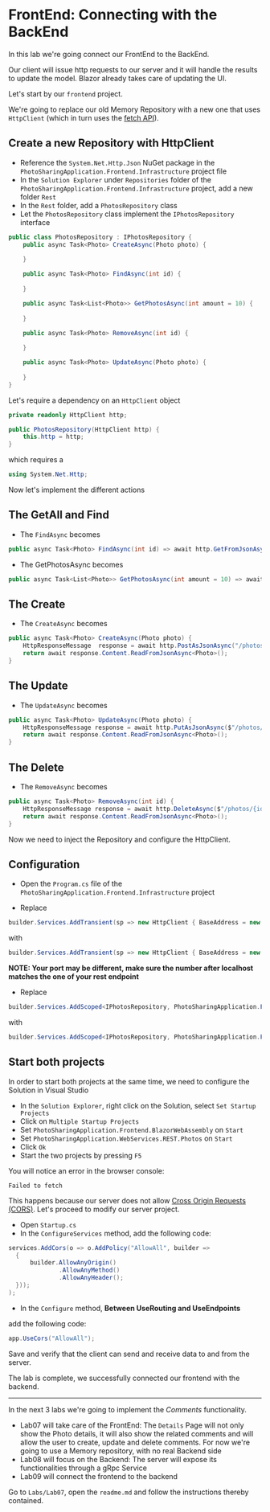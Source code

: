 # FrontEnd: Connecting with the BackEnd

In this lab we're going connect our FrontEnd to the BackEnd.

Our client will issue http requests to our server and it will handle the results to update the model. Blazor already takes care of updating the UI.

Let's start by our `frontend` project.

We're going to replace our old Memory Repository with a new one that uses `HttpClient` (which in turn uses the [fetch API](https://developers.google.com/web/updates/2015/03/introduction-to-fetch)).

## Create a new Repository with HttpClient

- Reference the `System.Net.Http.Json` NuGet package in the `PhotoSharingApplication.Frontend.Infrastructure` project file
- In the `Solution Explorer` under `Repositories` folder of the `PhotoSharingApplication.Frontend.Infrastructure` project, add a new folder `Rest`
- In the `Rest` folder, add a `PhotosRepository` class
- Let the `PhotosRepository` class implement the `IPhotosRepository` interface

```cs
public class PhotosRepository : IPhotosRepository {
    public async Task<Photo> CreateAsync(Photo photo) {
        
    }

    public async Task<Photo> FindAsync(int id) {
        
    }

    public async Task<List<Photo>> GetPhotosAsync(int amount = 10) {
        
    }

    public async Task<Photo> RemoveAsync(int id) {
        
    }

    public async Task<Photo> UpdateAsync(Photo photo) {
        
    }
}
```

Let's require a dependency on an `HttpClient` object

```cs
private readonly HttpClient http;

public PhotosRepository(HttpClient http) {
    this.http = http;
}
```

which requires a

```cs
using System.Net.Http;
```

Now let's implement the different actions

## The GetAll and Find

- The `FindAsync` becomes

```cs
public async Task<Photo> FindAsync(int id) => await http.GetFromJsonAsync<Photo>($"/photos/{id}");
```

- The GetPhotosAsync becomes

```cs
public async Task<List<Photo>> GetPhotosAsync(int amount = 10) => await http.GetFromJsonAsync<List<Photo>>($"/photos");
```

## The Create

- The `CreateAsync` becomes

```cs
public async Task<Photo> CreateAsync(Photo photo) {
    HttpResponseMessage  response = await http.PostAsJsonAsync("/photos", photo);
    return await response.Content.ReadFromJsonAsync<Photo>();
}
```

## The  Update

- The `UpdateAsync` becomes

```cs
public async Task<Photo> UpdateAsync(Photo photo) {
    HttpResponseMessage response = await http.PutAsJsonAsync($"/photos/{photo.Id}", photo);
    return await response.Content.ReadFromJsonAsync<Photo>();
}
```

## The Delete

- The `RemoveAsync` becomes

```cs
public async Task<Photo> RemoveAsync(int id) {
    HttpResponseMessage response = await http.DeleteAsync($"/photos/{id}");
    return await response.Content.ReadFromJsonAsync<Photo>();
}
```

Now we need to inject the Repository and configure the HttpClient.

## Configuration

- Open the `Program.cs` file of the `PhotoSharingApplication.Frontend.Infrastructure` project

- Replace

```cs
builder.Services.AddTransient(sp => new HttpClient { BaseAddress = new Uri(builder.HostEnvironment.BaseAddress) });
```

with

```cs
builder.Services.AddTransient(sp => new HttpClient { BaseAddress = new Uri("https://localhost:44386/") });
```

**NOTE: Your port may be different, make sure the number after localhost matches the one of your rest endpoint**

- Replace 

```cs
builder.Services.AddScoped<IPhotosRepository, PhotoSharingApplication.Frontend.Infrastructure.Repositories.Memory.PhotosRepository>();
```

with

```cs
builder.Services.AddScoped<IPhotosRepository, PhotoSharingApplication.Frontend.Infrastructure.Repositories.Rest.PhotosRepository>();
```

## Start both projects

In order to start both projects at the same time, we need to configure the Solution in Visual Studio

- In the `Solution Explorer`, right click on the Solution, select `Set Startup Projects`
- Click on `Multiple Startup Projects`
- Set `PhotoSharingApplication.Frontend.BlazorWebAssembly` on `Start`
- Set `PhotoSharingApplication.WebServices.REST.Photos` on `Start`
- Click `Ok`
- Start the two projects by pressing `F5`

You will notice an error in the browser console: 

```
Failed to fetch
```

This happens because our server does not allow [Cross Origin Requests (CORS)](https://docs.microsoft.com/en-us/aspnet/core/security/cors?view=aspnetcore-5.0). Let's proceed to modify our server project.

- Open `Startup.cs`
- In the `ConfigureServices` method, add the following code:

```cs
services.AddCors(o => o.AddPolicy("AllowAll", builder =>
  {
      builder.AllowAnyOrigin()
              .AllowAnyMethod()
              .AllowAnyHeader();
  }));
);
```

- In the `Configure` method, **Between UseRouting and UseEndpoints**  

add the following code:

```cs
app.UseCors("AllowAll");
```

Save and verify that the client can send and receive data to and from the server.

The lab is complete, we successfully connected our frontend with the backend.

---

In the next 3 labs we're going to implement the *Comments* functionality.

- Lab07 will take care of the FrontEnd:
The `Details` Page will not only show the Photo details, it will also show the related comments and will allow the user to create, update and delete comments. For now we're going to use a Memory repository, with no real Backend side
- Lab08 will focus on the Backend:
The server will expose its functionalities through a gRpc Service
- Lab09 will connect the frontend to the backend


Go to `Labs/Lab07`, open the `readme.md` and follow the instructions thereby contained.   